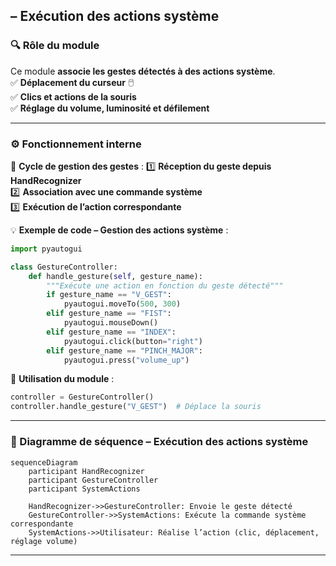 ## **– Exécution des actions système**  

### **🔍 Rôle du module**
Ce module **associe les gestes détectés à des actions système**.  
✅ **Déplacement du curseur** 🖱️  
✅ **Clics et actions de la souris**  
✅ **Réglage du volume, luminosité et défilement**  

---

### **⚙️ Fonctionnement interne**
📌 **Cycle de gestion des gestes** :
1️⃣ **Réception du geste depuis HandRecognizer**  
2️⃣ **Association avec une commande système**  
3️⃣ **Exécution de l’action correspondante**  

💡 **Exemple de code – Gestion des actions système** :
```python
import pyautogui

class GestureController:
    def handle_gesture(self, gesture_name):
        """Exécute une action en fonction du geste détecté"""
        if gesture_name == "V_GEST":
            pyautogui.moveTo(500, 300)
        elif gesture_name == "FIST":
            pyautogui.mouseDown()
        elif gesture_name == "INDEX":
            pyautogui.click(button="right")
        elif gesture_name == "PINCH_MAJOR":
            pyautogui.press("volume_up")
```

📌 **Utilisation du module** :
```python
controller = GestureController()
controller.handle_gesture("V_GEST")  # Déplace la souris
```

---

### **🔗 Diagramme de séquence – Exécution des actions système**
```mermaid
sequenceDiagram
    participant HandRecognizer
    participant GestureController
    participant SystemActions

    HandRecognizer->>GestureController: Envoie le geste détecté
    GestureController->>SystemActions: Exécute la commande système correspondante
    SystemActions->>Utilisateur: Réalise l’action (clic, déplacement, réglage volume)
```

---
